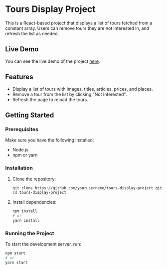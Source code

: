 # Tours Display Project

This is a React-based project that displays a list of tours fetched from a constant array. Users can remove tours they are not interested in, and refresh the list as needed.

## Live Demo

You can see the live demo of the project [here](https://tours-display-project-4.netlify.app/).

## Features

- Display a list of tours with images, titles, articles, prices, and places.
- Remove a tour from the list by clicking "Not Interested".
- Refresh the page to reload the tours.

## Getting Started

### Prerequisites

Make sure you have the following installed:

- Node.js
- npm or yarn

### Installation

1. Clone the repository:

    ```bash
    git clone https://github.com/yourusername/tours-display-project.git
    cd tours-display-project
    ```

2. Install dependencies:

    ```bash
    npm install
    # or
    yarn install
    ```

### Running the Project

To start the development server, run:

```bash
npm start
# or
yarn start
